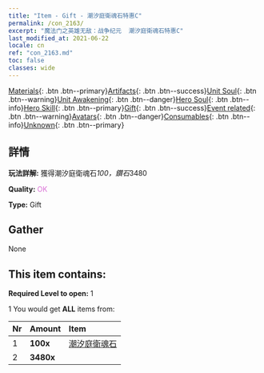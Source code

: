 ```yaml
---
title: "Item - Gift - 潮汐庭衛魂石特惠C"
permalink: /con_2163/
excerpt: "魔法门之英雄无敌：战争纪元  潮汐庭衛魂石特惠C"
last_modified_at: 2021-06-22
locale: cn
ref: "con_2163.md"
toc: false
classes: wide
---
```

 [Materials](/ItemsCN/){: .btn .btn--primary}[Artifacts](/ItemsCN/Artifacts/){: .btn .btn--success}[Unit Soul](/ItemsCN/UnitSoul/){: .btn .btn--warning}[Unit Awakening](/ItemsCN/UnitAwakening/){: .btn .btn--danger}[Hero Soul](/ItemsCN/HeroSoul/){: .btn .btn--info}[Hero Skill](/ItemsCN/HeroSkill/){: .btn .btn--primary}[Gift](/ItemsCN/Gift/){: .btn .btn--success}[Event related](/ItemsCN/Events/){: .btn .btn--warning}[Avatars](/ItemsCN/Avatars/){: .btn .btn--danger}[Consumables](/ItemsCN/Consumables/){: .btn .btn--info}[Unknown](/ItemsCN/Unknown/){: .btn .btn--primary}

## 詳情
 **玩法詳解:** 獲得潮汐庭衛魂石*100，鑽石*3480

 **Quality:** <span style="color: #DA70D6">OK</span>

 **Type:** Gift

## Gather

  None

## This item contains:

 **Required Level to open:** 1

 1 You would get **ALL** items  from:

  | Nr | Amount |     Item    |
  |:---|:-------|:------------|
  | 1 |  **100x** | [潮汐庭衛魂石](/cn/Items/unt_352/) |  | 
  | 2 |  **3480x** | <i class="fas fa-gem"/> |  | 
